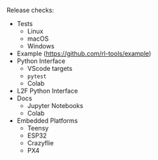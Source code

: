 Release checks:
- Tests
  - Linux
  - macOS
  - Windows
- Example (https://github.com/rl-tools/example)
- Python Interface
  - VScode targets
  - `pytest`
  - Colab
- L2F Python Interface 
- Docs
    - Jupyter Notebooks
    - Colab
- Embedded Platforms
  - Teensy
  - ESP32
  - Crazyflie
  - PX4